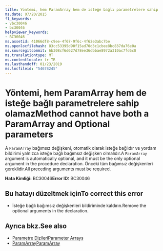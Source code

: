```yaml
---
title: Yöntemi, hem ParamArray hem de isteğe bağlı parametrelere sahip olamaz
ms.date: 07/20/2015
f1_keywords:
- vbc30046
- bc30046
helpviewer_keywords:
- BC30046
ms.assetid: 41066df8-c9ee-4f67-9f6c-4f62e3abc7be
ms.openlocfilehash: 83cc53395d90f15ad70d3c1cbee8bc837da76e0a
ms.sourcegitcommit: 6b308cf6d627d78ee36dbbae8972a310ac7fd6c8
ms.translationtype: MT
ms.contentlocale: tr-TR
ms.lasthandoff: 01/23/2019
ms.locfileid: "54678245"
---
```

# <a name="method-cannot-have-both-a-paramarray-and-optional-parameters"></a><span data-ttu-id="9e05c-102">Yöntemi, hem ParamArray hem de isteğe bağlı parametrelere sahip olamaz</span><span class="sxs-lookup"><span data-stu-id="9e05c-102">Method cannot have both a ParamArray and Optional parameters</span></span>
<span data-ttu-id="9e05c-103">A `ParamArray` bağımsız değişkeni, otomatik olarak isteğe bağlıdır ve yordam bildirimi yalnızca isteğe bağlı bağımsız değişken olmalıdır.</span><span class="sxs-lookup"><span data-stu-id="9e05c-103">A `ParamArray` argument is automatically optional, and it must be the only optional argument in the procedure declaration.</span></span> <span data-ttu-id="9e05c-104">Önceki tüm bağımsız değişkenleri gereklidir.</span><span class="sxs-lookup"><span data-stu-id="9e05c-104">All preceding arguments must be required.</span></span>  
  
 <span data-ttu-id="9e05c-105">**Hata Kimliği:** BC30046</span><span class="sxs-lookup"><span data-stu-id="9e05c-105">**Error ID:** BC30046</span></span>  
  
## <a name="to-correct-this-error"></a><span data-ttu-id="9e05c-106">Bu hatayı düzeltmek için</span><span class="sxs-lookup"><span data-stu-id="9e05c-106">To correct this error</span></span>  
  
-   <span data-ttu-id="9e05c-107">İsteğe bağlı bağımsız değişkenleri bildiriminde kaldırın.</span><span class="sxs-lookup"><span data-stu-id="9e05c-107">Remove the optional arguments in the declaration.</span></span>  
  
## <a name="see-also"></a><span data-ttu-id="9e05c-108">Ayrıca bkz.</span><span class="sxs-lookup"><span data-stu-id="9e05c-108">See also</span></span>
- [<span data-ttu-id="9e05c-109">Parametre Dizileri</span><span class="sxs-lookup"><span data-stu-id="9e05c-109">Parameter Arrays</span></span>](../../visual-basic/programming-guide/language-features/procedures/parameter-arrays.md)
- [<span data-ttu-id="9e05c-110">ParamArray</span><span class="sxs-lookup"><span data-stu-id="9e05c-110">ParamArray</span></span>](../../visual-basic/language-reference/modifiers/paramarray.md)
